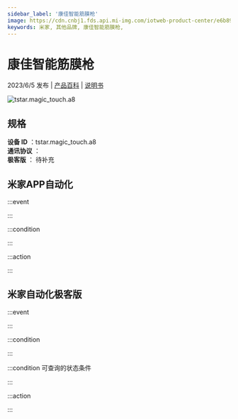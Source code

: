 ```yaml
---
sidebar_label: '康佳智能筋膜枪'
image: https://cdn.cnbj1.fds.api.mi-img.com/iotweb-product-center/e6b891c22665414fa687de0b24107072_1683268739392.png?GalaxyAccessKeyId=AKVGLQWBOVIRQ3XLEW&Expires=9223372036854775807&Signature=vSSqkSBlwpeXgmR/660hLST9zwk=
keywords: 米家, 其他品牌, 康佳智能筋膜枪, 
---
```

# 康佳智能筋膜枪

2023/6/5 发布 | [产品百科](https://home.mi.com/webapp/content/baike/product/index.html?model=tstar.magic_touch.a8/) | [说明书](https://home.mi.com/views/introduction.html?model=tstar.magic_touch.a8&region=cn)

![tstar.magic_touch.a8](https://cdn.cnbj1.fds.api.mi-img.com/iotweb-product-center/e6b891c22665414fa687de0b24107072_1683268739392.png?GalaxyAccessKeyId=AKVGLQWBOVIRQ3XLEW&Expires=9223372036854775807&Signature=vSSqkSBlwpeXgmR/660hLST9zwk=)

## 规格  
> 
**设备 ID** ：tstar.magic_touch.a8  
**通讯协议** ：  
**极客版**  ： 待补充 


## 米家APP自动化  

:::event  

:::

:::condition  

:::

:::action   

:::

## 米家自动化极客版  

:::event  

:::

:::condition  

:::

:::condition 可查询的状态条件  

:::

:::action  

:::

        

